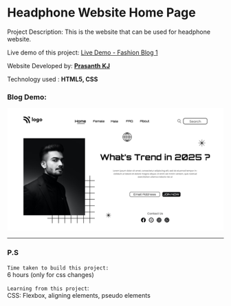 # Headphone Website Home Page

Project Description: This is the website that can be used for headphone website.

Live demo of this project: [Live Demo - Fashion Blog 1](https://headphone-landingpage-1-prasanthkj.netlify.app/)

Website Developed by: **[Prasanth KJ](https://www.prasanthkj.com)**

Technology used     : **HTML5, CSS**

### Blog Demo:

![Flashion Blog Homepage](https://github.com/PrasanthKJ/Fashion-Blog/blob/main/1.png)

---
### P.S

`Time taken to build this project:` <br>
6 hours (only for css changes)

`Learning from this project`:<br>
CSS: Flexbox, aligning elements, pseudo elements
